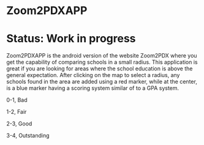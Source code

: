 # Zoom2PDXAPP

# Status: Work in progress

Zoom2PDXAPP is the android version of the website Zoom2PDX where you get the capability of comparing schools in a small radius. This application is great if you are looking for areas where the school education is above the general expectation. After clicking on the map to select a radius, any schools found in the area are added using a red marker, while at the center, is a blue marker having a scoring system similar of to a GPA system. 

0-1, Bad

1-2, Fair

2-3, Good

3-4, Outstanding

